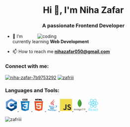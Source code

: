 <h1 align="center">Hi 👋, I'm Niha Zafar</h1>
<h3 align="center">A passionate Frontend Developer</h3>

<img align="right" alt="coding" width="400" src="https://www.liveagood.life/community/wp-content/uploads/2021/12/59311-girl-working-on-laptop-lottie-animation.gif">

- 🌱 I’m currently learning **Web Development**

- 📫 How to reach me **nihazafar050@gmail.com**

<h3 align="left">Connect with me:</h3>
<p align="left">
<a href="https://linkedin.com/in/niha-zafar-7b9753292" target="blank"><img align="center" src="https://raw.githubusercontent.com/rahuldkjain/github-profile-readme-generator/master/src/images/icons/Social/linked-in-alt.svg" alt="niha-zafar-7b9753292" height="30" width="40" /></a>
<a href="https://www.codechef.com/users/zafriii" target="blank"><img align="center" src="https://cdn.jsdelivr.net/npm/simple-icons@3.1.0/icons/codechef.svg" alt="zafriii" height="30" width="40" /></a>
</p>

<h3 align="left">Languages and Tools:</h3>
<p align="left"> <a href="https://www.w3schools.com/cpp/" target="_blank" rel="noreferrer"> <img src="https://raw.githubusercontent.com/devicons/devicon/master/icons/cplusplus/cplusplus-original.svg" alt="cplusplus" width="40" height="40"/> </a> <a href="https://www.w3schools.com/css/" target="_blank" rel="noreferrer"> <img src="https://raw.githubusercontent.com/devicons/devicon/master/icons/css3/css3-original-wordmark.svg" alt="css3" width="40" height="40"/> </a> <a href="https://www.w3.org/html/" target="_blank" rel="noreferrer"> <img src="https://raw.githubusercontent.com/devicons/devicon/master/icons/html5/html5-original-wordmark.svg" alt="html5" width="40" height="40"/> </a> <a href="https://www.java.com" target="_blank" rel="noreferrer"> <img src="https://raw.githubusercontent.com/devicons/devicon/master/icons/java/java-original.svg" alt="java" width="40" height="40"/> </a> <a href="https://developer.mozilla.org/en-US/docs/Web/JavaScript" target="_blank" rel="noreferrer"> <img src="https://raw.githubusercontent.com/devicons/devicon/master/icons/javascript/javascript-original.svg" alt="javascript" width="40" height="40"/> </a> <a href="https://www.mongodb.com/" target="_blank" rel="noreferrer"> <img src="https://raw.githubusercontent.com/devicons/devicon/master/icons/mongodb/mongodb-original-wordmark.svg" alt="mongodb" width="40" height="40"/> </a> <a href="https://reactjs.org/" target="_blank" rel="noreferrer"> <img src="https://raw.githubusercontent.com/devicons/devicon/master/icons/react/react-original-wordmark.svg" alt="react" width="40" height="40"/> </a> </p>

<p><img align="center" src="https://github-readme-stats.vercel.app/api/top-langs?username=zafriii&show_icons=true&locale=en&layout=compact" alt="zafriii" /></p>


